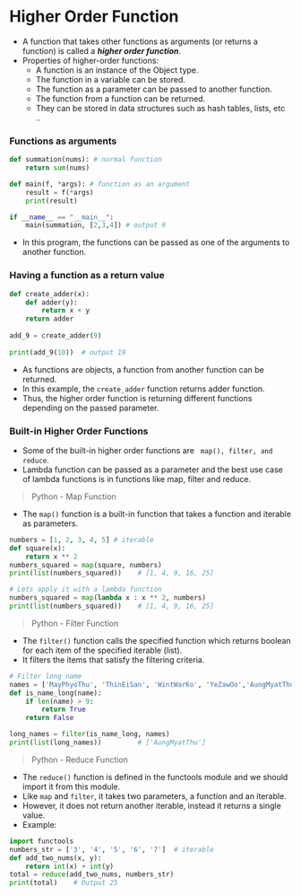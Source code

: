 # Higher Order Function
- A function that takes other functions as arguments (or returns a function) is called a ***higher order function***.
- Properties of higher-order functions:
    - A function is an instance of the Object type.
    - The function in a variable can be stored.
    - The function as a parameter can be passed to another function.
    - The function from a function can be returned.
    - They can be stored in data structures such as hash tables, lists, etc ..
### Functions as arguments
~~~Python
def summation(nums): # normal function
    return sum(nums)

def main(f, *args): # function as an argument
    result = f(*args)
    print(result)

if __name__ == "__main__":
    main(summation, [2,3,4]) # output 9
~~~
- In this program, the functions can be passed as one of the arguments to another function.

### Having a function as a return value
```Python
def create_adder(x): 
    def adder(y): 
        return x + y 
    return adder 
    
add_9 = create_adder(9) 
    
print(add_9(10))  # output 19
```
- As functions are objects, a function from another function can be returned. 
- In this example, the ```create_adder``` function returns adder function.
- Thus, the higher order function is returning different functions depending on the passed parameter.

### Built-in Higher Order Functions
- Some of the built-in higher order functions are ``` map(), filter, and reduce```.
- Lambda function can be passed as a parameter and the best use case of lambda functions is in functions like map, filter and reduce.


> Python - Map Function
- The ```map()``` function is a built-in function that takes a function and iterable as parameters.
```Python
numbers = [1, 2, 3, 4, 5] # iterable
def square(x):
    return x ** 2
numbers_squared = map(square, numbers)
print(list(numbers_squared))    # [1, 4, 9, 16, 25]

# Lets apply it with a lambda function
numbers_squared = map(lambda x : x ** 2, numbers)
print(list(numbers_squared))    # [1, 4, 9, 16, 25]
```
> Python - Filter Function
- The ```filter()``` function calls the specified function which returns boolean for each item of the specified iterable (list). 
- It filters the items that satisfy the filtering criteria.
```Python
# Filter long name
names = ['MayPhyoThu', 'ThinEiSan', 'WintWarKo', 'YeZawOo','AungMyatThu']  # iterable
def is_name_long(name):
    if len(name) > 9:
        return True
    return False

long_names = filter(is_name_long, names)
print(list(long_names))         # ['AungMyatThu']
```
> Python - Reduce Function
- The ```reduce()``` function is defined in the functools module and we should import it from this module.
- Like ```map``` and ```filter```, it takes two parameters, a function and an iterable. 
- However, it does not return another iterable, instead it returns a single value. 
- Example:
```Python
import functools
numbers_str = ['3', '4', '5', '6', '7']  # iterable
def add_two_nums(x, y):
    return int(x) + int(y)
total = reduce(add_two_nums, numbers_str)
print(total)    # Output 25 
```
